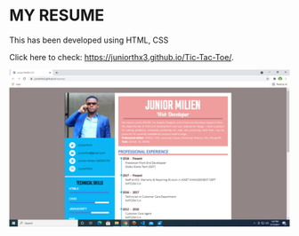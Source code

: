 # MY RESUME

This has been developed using HTML, CSS

Click here to check: https://juniorthx3.github.io/Tic-Tac-Toe/.

![Project pic](screen.PNG)
